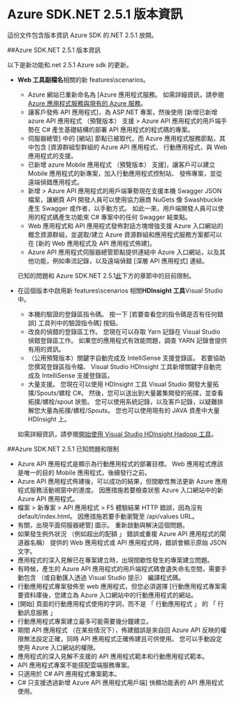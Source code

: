 <properties 
   pageTitle="Azure SDK.NET 2.5.1 版本資訊" 
   description="Azure SDK.NET 2.5.1 版本資訊" 
   services="app-service" 
   documentationCenter=".net,nodejs,java" 
   authors="Juliako" 
   manager="erikre" 
   editor=""/>

<tags
   ms.service="app-service"
   ms.devlang="multiple"
   ms.topic="article"
   ms.tgt_pltfrm="na"
   ms.workload="integration" 
   ms.date="10/10/2016"
   ms.author="juliako"/>


# <a name="azure-sdk-for-net-251-release-notes"></a>Azure SDK.NET 2.5.1 版本資訊

這份文件包含版本資訊 Azure SDK 的.NET 2.5.1 放開。 

##<a name="azure-sdk-for-net-251-release-notes"></a>Azure SDK.NET 2.5.1 版本資訊

以下是新功能和.net 2.5.1 Azure sdk 的更新。

- **Web 工具副檔名**相關的新 features\scenarios。 

    - Azure 網站已重新命名為 [Azure 應用程式服務。 如需詳細資訊，請參閱[Azure 應用程式服務與現有的 Azure 服務](app-service-changes-existing-services.md)。
    - 讓客戶發佈 API 應用程式]，為 ASP.NET 專案，然後使用 [新增已新增 azure API 應用程式 （預覽版本） 支援 > Azure API 應用程式的用戶端手勢在 C# 產生基礎結構的部署 API 應用程式的程式碼的專案。 
    - 伺服器總管] 中的 [網站] 節點已被取代，而 Azure 應用程式服務節點，其中包含 [資源群組型群組的 Azure API 應用程式、 行動應用程式，與 Web 應用程式的支援。
    - 已新增 azure Mobile 應用程式 （預覽版本） 支援]，讓客戶可以建立 Mobile 應用程式的新專案，加入行動應用程式控制站、 發佈專案，並從遠端偵錯應用程式。
    - 新增 > Azure API 應用程式的用戶端筆勢現在支援本機 Swagger JSON 檔案，讓網頁 API 開發人員可以使用協力廠商 NuGets 像 Swashbuckle 產生 Swagger 或作者，以手動方式。 如此一來，用戶端開發人員可以使用的程式碼產生功能來 C# 專案中的任何 Swagger 結束點。 
    - Web 應用程式和 API 應用程式發佈對話方塊增強支援 Azure 入口網站的概念資源群組，並選取/建立 Azure 資源群組和應用程式服務方案都可以在 [新的 Web 應用程式及 API 應用程式佈建]。 
    - Azure API 應用程式伺服器總管節點提供連結中 Azure 入口網站，以及其他功能，例如串流記錄，以及遠端偵錯 [深層 API 應用程式] 連結。

    已知的問題和 Azure SDK.NET 2.5.1[此](app-service-release-notes.md#known_issues_2_5_1)下方的章節中的目前限制。


- 在這個版本中啟用新 features\scenarios 相關**HDInsight 工具**Visual Studio 中。 
    - 本機的驗證的登錄區指令碼。 按一下 [若要查看您的指令碼是否有任何錯誤] 工具列中的驗證指令碼] 按鈕。 
    - 改良的偵錯的登錄區工作。 您現在可以存取 Yarn 記錄在 Visual Studio 偵錯登錄區工作。 如果您的應用程式有效能問題，調查 YARN 記錄會提供有用的資訊。
    - （公用預覽版本）關鍵字自動完成及 IntelliSense 支援登錄區。 若要協助您撰寫登錄區指令檔、 Visual Studio HDInsight 工具新增關鍵字自動完成及 IntelliSense 支援登錄區。
    - 大量支援。 您現在可以使用 HDInsight 工具 Visual Studio 開發大量拓撲/Spouts/螺栓 C#。 然後，您可以送出到大量叢集開發的拓撲，並查看拓撲/螺栓/spout 狀態。 您可以使用系統記錄，以及客戶記錄，以疑難排解您大量為拓撲/螺栓/Spouts。 您也可以使用現有的 JAVA 資產中大量 HDInsight 上。
    
    如需詳細資訊，請參閱[開始使用 Visual Studio HDInsight Hadoop 工具](hdinsight-hadoop-visual-studio-tools-get-started.md)。



##<a id="known_issues_2_5_1"></a>Azure SDK.NET 2.5.1 已知問題和限制

- Azure API 應用程式是顯示為行動應用程式的部署目標。 Web 應用程式應該是唯一的目的 Mobile 應用程式，後續發行之前。 
- Azure API 應用程式佈建後，可以成功的結果，但間歇性無法更新 Azure 應用程式服務活動視窗中的進度。 因應措施若要檢查狀態 Azure 入口網站中的新 Azure API 應用程式。 
- 檔案 > 新專案 > API 應用程式 > F5 體驗結果 HTTP 錯誤，因為沒有 default/index.html。 因應措施若要手動瀏覽至 /api/values URL。 
- 有關，出現平面伺服器總管] 圖示。 重新啟動與解決這個問題。 
- 如果發生例外狀況 （例如超出的配額 」 錯誤或重複 Azure API 應用程式的閘道器名稱） 提供的 Web 應用程式或 API 應用程式時，錯誤會顯示原始 JSON 文字。 
- 應用程式的深入見解已在專案建立時，出現間歇性發生的專案建立問題。
- 有時候，產生的 Azure API 應用程式的用戶端程式碼會遺失命名空間，需要手動包含 （或自動匯入透過 Visual Studio 提示） 編譯程式碼。 
- 行動應用程式專案發佈至 web 應用程式，但您必須選擇 [行動應用程式專案需要資料庫後，您建立為 Azure 入口網站中的行動應用程式的網站。 
- [開始] 頁面的行動應用程式使用的字詞，而不是 「 行動應用程式 」 的 「 行動訊息服務 」 
- 行動應用程式專案建立最多可能需要幾分鐘建立。 
- 期間 API 應用程式 （在某些情況下），佈建錯誤是來自回 Azure API 反映的權限無法設定正確，同時 API 應用程式正確佈建且可供使用。 您可以手動設定使用 Azure 入口網站的權限。
- 應用程式的深入見解不支援的 API 應用程式範本和行動應用程式範本。
- API 應用程式專案不能搭配雲端服務專案。
- 只適用於 C# API 應用程式專案範本。
- C# 只支援透過新增 Azure API 應用程式用戶端] 快顯功能表的 API 應用程式使用。

 
